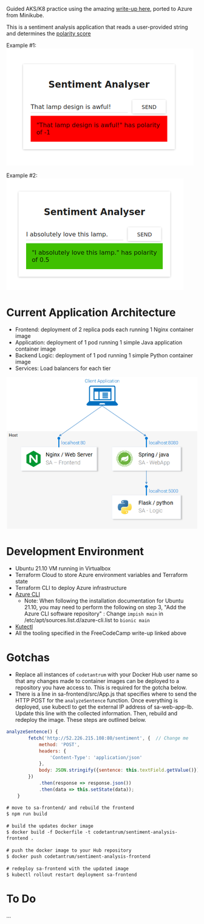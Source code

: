 Guided AKS/K8 practice using the amazing [write-up here](https://www.freecodecamp.org/news/learn-kubernetes-in-under-3-hours-a-detailed-guide-to-orchestrating-containers-114ff420e882/), ported to Azure from Minikube.

This is a sentiment analysis application that reads a user-provided string and determines the [polarity score](https://en.wikipedia.org/wiki/Sentiment_analysis#Types) 

Example #1: 
![example1](readme_images/example1.png)

Example #2: 
![example1](readme_images/example2.png)

# Current Application Architecture
- Frontend: deployment of 2 replica pods each running 1 Nginx container image 
- Application: deployment of 1 pod running 1 simple Java application container image
- Backend Logic: deployment of 1 pod running 1 simple Python container image
- Services: Load balancers for each tier


![architecture](readme_images/architecture.png)

# Development Environment
- Ubuntu 21.10 VM running in Virtualbox
- Terraform Cloud to store Azure environment variables and Terraform state
- Terraform CLI to deploy Azure infrastructure
- [Azure CLI](https://docs.microsoft.com/en-us/cli/azure/install-azure-cli-linux?pivots=apt) 
  - Note: When following the installation documentation for Ubuntu 21.10, you may need to perform the following on step 3, "Add the Azure CLI software repository" : Change `impish main` in /etc/apt/sources.list.d/azure-cli.list to `bionic main`
- [Kutectl](https://docs.microsoft.com/en-us/azure/aks/kubernetes-walkthrough)
- All the tooling specified in the FreeCodeCamp write-up linked above

# Gotchas
- Replace all instances of `codetantrum` with your Docker Hub user name so that any changes made to container images can be deployed to a repository you have access to. This is required for the gotcha below.
- There is a line in sa-frontend/src/App.js that specifies where to send the HTTP POST for the `analyzeSentence` function. Once everything is deployed, use kubectl to get the external IP address of sa-web-app-lb. Update this line with the collected information. Then, rebuild and redeploy the image. These steps are outlined below.
```javascript
analyzeSentence() {
        fetch('http://52.226.215.108:80/sentiment', {  // Change me
            method: 'POST',
            headers: {
                'Content-Type': 'application/json'
            },
            body: JSON.stringify({sentence: this.textField.getValue()})
        })
            .then(response => response.json())
            .then(data => this.setState(data));
    }
```

```commandline
# move to sa-frontend/ and rebuild the frontend
$ npm run build

# build the updates docker image 
$ docker build -f Dockerfile -t codetantrum/sentiment-analysis-frontend .

# push the docker image to your Hub repository
$ docker push codetantrum/sentiment-analysis-frontend

# redeploy sa-frontend with the updated image
$ kubectl rollout restart deployment sa-frontend
```

# To Do
...
